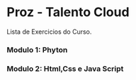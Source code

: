 
# Proz - Talento Cloud
Lista de Exercicios do Curso.

### Modulo 1: Phyton

### Modulo 2: Html,Css e Java Script